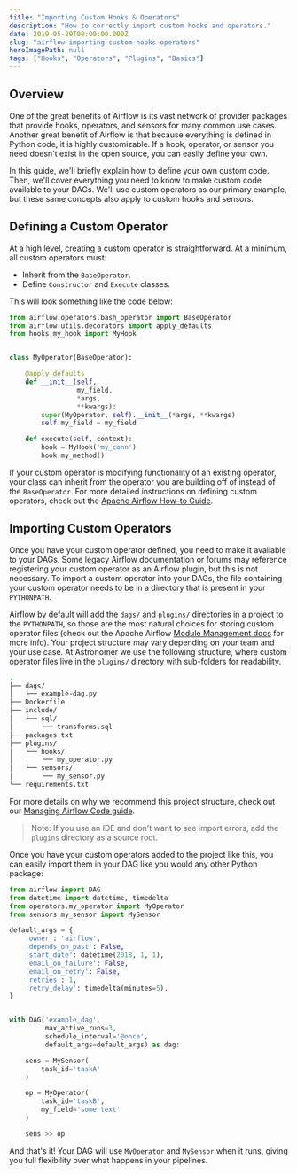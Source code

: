 ```yaml
---
title: "Importing Custom Hooks & Operators"
description: "How to correctly import custom hooks and operators."
date: 2019-05-29T00:00:00.000Z
slug: "airflow-importing-custom-hooks-operators"
heroImagePath: null
tags: ["Hooks", "Operators", "Plugins", "Basics"]
---
```


## Overview

One of the great benefits of Airflow is its vast network of provider packages that provide hooks, operators, and sensors for many common use cases. Another great benefit of Airflow is that because everything is defined in Python code, it is highly customizable. If a hook, operator, or sensor you need doesn't exist in the open source, you can easily define your own. 

In this guide, we'll briefly explain how to define your own custom code. Then, we'll cover everything you need to know to make custom code available to your DAGs. We'll use custom operators as our primary example, but these same concepts also apply to custom hooks and sensors.

## Defining a Custom Operator

At a high level, creating a custom operator is straightforward. At a minimum, all custom operators must:

- Inherit from the `BaseOperator`.
- Define `Constructor` and `Execute` classes.

This will look something like the code below:

```python
from airflow.operators.bash_operator import BaseOperator
from airflow.utils.decorators import apply_defaults
from hooks.my_hook import MyHook


class MyOperator(BaseOperator):

    @apply_defaults
    def __init__(self,
                 my_field,
                 *args,
                 **kwargs):
        super(MyOperator, self).__init__(*args, **kwargs)
        self.my_field = my_field

    def execute(self, context):
        hook = MyHook('my_conn')
        hook.my_method()
```

If your custom operator is modifying functionality of an existing operator, your class can inherit from the operator you are building off of instead of the `BaseOperator`. For more detailed instructions on defining custom operators, check out the [Apache Airflow How-to Guide](https://airflow.apache.org/docs/apache-airflow/stable/howto/custom-operator.html).

## Importing Custom Operators

Once you have your custom operator defined, you need to make it available to your DAGs. Some legacy Airflow documentation or forums may reference registering your custom operator as an Airflow plugin, but this is not necessary. To import  a custom operator into your DAGs, the file containing your custom operator needs to be in a directory that is present in your `PYTHONPATH`.

Airflow by default will add the `dags/` and `plugins/` directories in a project to the `PYTHONPATH`, so those are the most natural choices for storing custom operator files (check out the Apache Airflow [Module Management docs](https://airflow.apache.org/docs/apache-airflow/stable/modules_management.html) for more info). Your project structure may vary depending on your team and your use case. At Astronomer we use the following structure, where custom operator files live in the `plugins/` directory with sub-folders for readability.

```bash
.
├── dags/                    
│   ├── example-dag.py
├── Dockerfile                  
├── include/                 
│   └── sql/
│       └── transforms.sql
├── packages.txt     
├── plugins/             
│   └── hooks/
│       └── my_operator.py
│   └── sensors/
│       └── my_sensor.py
└── requirements.txt    
```

For more details on why we recommend this project structure, check out our [Managing Airflow Code guide](https://www.astronomer.io/guides/managing-airflow-code).

> Note: If you use an IDE and don't want to see import errors, add the `plugins` directory as a source root.

Once you have your custom operators added to the project like this, you can easily import them in your DAG like you would any other Python package:

```python
from airflow import DAG
from datetime import datetime, timedelta
from operators.my_operator import MyOperator
from sensors.my_sensor import MySensor

default_args = {
	'owner': 'airflow',
	'depends_on_past': False,
	'start_date': datetime(2018, 1, 1),
	'email_on_failure': False,
	'email_on_retry': False,
	'retries': 1,
	'retry_delay': timedelta(minutes=5),
}


with DAG('example_dag',
		 max_active_runs=3,
		 schedule_interval='@once',
		 default_args=default_args) as dag:

	sens = MySensor(
		task_id='taskA'
	)

	op = MyOperator(
		task_id='taskB',
		my_field='some text'
	)

	sens >> op
```

And that's it! Your DAG will use `MyOperator` and `MySensor` when it runs, giving you full flexibility over what happens in your pipelines.
